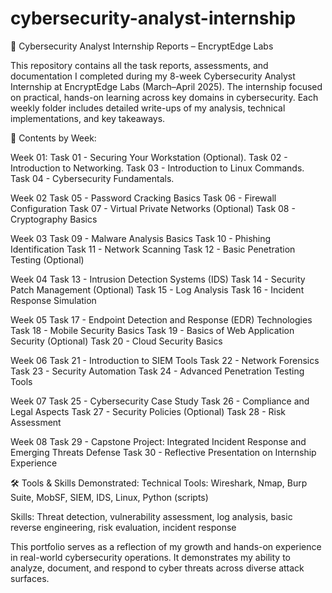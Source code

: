 # cybersecurity-analyst-internship
🔐 Cybersecurity Analyst Internship Reports – EncryptEdge Labs

This repository contains all the task reports, assessments, and documentation I completed during my 8-week Cybersecurity Analyst Internship at EncryptEdge Labs (March–April 2025). The internship focused on practical, hands-on learning across key domains in cybersecurity. Each weekly folder includes detailed write-ups of my analysis, technical implementations, and key takeaways.

📁 Contents by Week:

Week 01:
Task 01 - Securing Your Workstation (Optional).
Task 02 - Introduction to Networking.
Task 03 - Introduction to Linux Commands.
Task 04 - Cybersecurity Fundamentals.

Week 02
Task 05 - Password Cracking Basics
Task 06 - Firewall Configuration
Task 07 - Virtual Private Networks (Optional)
Task 08 - Cryptography Basics

Week 03
Task 09 - Malware Analysis Basics
Task 10 - Phishing Identification
Task 11 - Network Scanning
Task 12 - Basic Penetration Testing (Optional)

Week 04
Task 13 - Intrusion Detection Systems (IDS)
Task 14 - Security Patch Management (Optional)
Task 15 - Log Analysis
Task 16 - Incident Response Simulation

Week 05
Task 17 - Endpoint Detection and Response (EDR) Technologies
Task 18 - Mobile Security Basics
Task 19 - Basics of Web Application Security (Optional)
Task 20 - Cloud Security Basics

Week 06
Task 21 - Introduction to SIEM Tools
Task 22 - Network Forensics
Task 23 - Security Automation
Task 24 - Advanced Penetration Testing Tools

Week 07
Task 25 - Cybersecurity Case Study
Task 26 - Compliance and Legal Aspects
Task 27 - Security Policies (Optional)
Task 28 - Risk Assessment

Week 08
Task 29 - Capstone Project: Integrated Incident Response and Emerging Threats Defense
Task 30 - Reflective Presentation on Internship Experience

🛠️ Tools & Skills Demonstrated:
Technical Tools: Wireshark, Nmap, Burp Suite, MobSF, SIEM, IDS, Linux, Python (scripts)

Skills: Threat detection, vulnerability assessment, log analysis, basic reverse engineering, risk evaluation, incident response

This portfolio serves as a reflection of my growth and hands-on experience in real-world cybersecurity operations. It demonstrates my ability to analyze, document, and respond to cyber threats across diverse attack surfaces.
